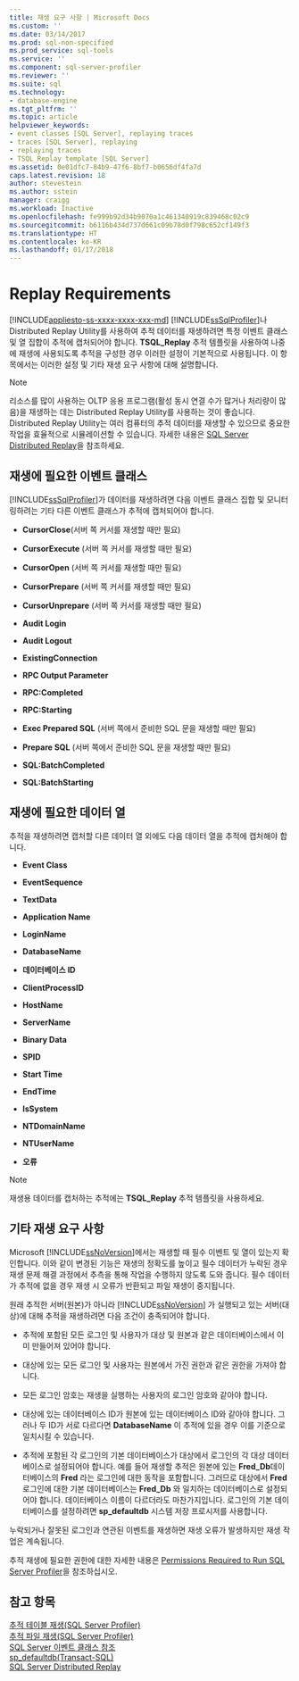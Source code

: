 ```yaml
---
title: 재생 요구 사항 | Microsoft Docs
ms.custom: ''
ms.date: 03/14/2017
ms.prod: sql-non-specified
ms.prod_service: sql-tools
ms.service: ''
ms.component: sql-server-profiler
ms.reviewer: ''
ms.suite: sql
ms.technology:
- database-engine
ms.tgt_pltfrm: ''
ms.topic: article
helpviewer_keywords:
- event classes [SQL Server], replaying traces
- traces [SQL Server], replaying
- replaying traces
- TSQL_Replay template [SQL Server]
ms.assetid: 0e01dfc7-84b9-47f6-8bf7-b0656df4fa7d
caps.latest.revision: 18
author: stevestein
ms.author: sstein
manager: craigg
ms.workload: Inactive
ms.openlocfilehash: fe999b92d34b9070a1c461340919c839468c02c9
ms.sourcegitcommit: b6116b434d737d661c09b78d0f798c652cf149f3
ms.translationtype: HT
ms.contentlocale: ko-KR
ms.lasthandoff: 01/17/2018
---
```

# <a name="replay-requirements"></a>Replay Requirements
[!INCLUDE[appliesto-ss-xxxx-xxxx-xxx-md](../../includes/appliesto-ss-xxxx-xxxx-xxx-md.md)] [!INCLUDE[ssSqlProfiler](../../includes/sssqlprofiler-md.md)]나 Distributed Replay Utility를 사용하여 추적 데이터를 재생하려면 특정 이벤트 클래스 및 열 집합이 추적에 캡처되어야 합니다. **TSQL_Replay** 추적 템플릿을 사용하여 나중에 재생에 사용되도록 추적을 구성한 경우 이러한 설정이 기본적으로 사용됩니다. 이 항목에서는 이러한 설정 및 기타 재생 요구 사항에 대해 설명합니다.  
  
> [!NOTE]  
>  리소스를 많이 사용하는 OLTP 응용 프로그램(활성 동시 연결 수가 많거나 처리량이 많음)을 재생하는 데는 Distributed Replay Utility를 사용하는 것이 좋습니다. Distributed Replay Utility는 여러 컴퓨터의 추적 데이터를 재생할 수 있으므로 중요한 작업을 효율적으로 시뮬레이션할 수 있습니다. 자세한 내용은 [SQL Server Distributed Replay](../../tools/distributed-replay/sql-server-distributed-replay.md)을 참조하세요.  
  
## <a name="event-classes-required-for-replay"></a>재생에 필요한 이벤트 클래스  
 [!INCLUDE[ssSqlProfiler](../../includes/sssqlprofiler-md.md)]가 데이터를 재생하려면 다음 이벤트 클래스 집합 및 모니터링하려는 기타 다른 이벤트 클래스가 추적에 캡처되어야 합니다.  
  
-   **CursorClose**(서버 쪽 커서를 재생할 때만 필요)  
  
-   **CursorExecute** (서버 쪽 커서를 재생할 때만 필요)  
  
-   **CursorOpen** (서버 쪽 커서를 재생할 때만 필요)  
  
-   **CursorPrepare** (서버 쪽 커서를 재생할 때만 필요)  
  
-   **CursorUnprepare** (서버 쪽 커서를 재생할 때만 필요)  
  
-   **Audit Login**  
  
-   **Audit Logout**  
  
-   **ExistingConnection**  
  
-   **RPC Output Parameter**  
  
-   **RPC:Completed**  
  
-   **RPC:Starting**  
  
-   **Exec Prepared SQL** (서버 쪽에서 준비한 SQL 문을 재생할 때만 필요)  
  
-   **Prepare SQL** (서버 쪽에서 준비한 SQL 문을 재생할 때만 필요)  
  
-   **SQL:BatchCompleted**  
  
-   **SQL:BatchStarting**  
  
## <a name="data-columns-required-for-replay"></a>재생에 필요한 데이터 열  
 추적을 재생하려면 캡처할 다른 데이터 열 외에도 다음 데이터 열을 추적에 캡처해야 합니다.  
  
-   **Event Class**  
  
-   **EventSequence**  
  
-   **TextData**  
  
-   **Application Name**  
  
-   **LoginName**  
  
-   **DatabaseName**  
  
-   **데이터베이스 ID**  
  
-   **ClientProcessID**  
  
-   **HostName**  
  
-   **ServerName**  
  
-   **Binary Data**  
  
-   **SPID**  
  
-   **Start Time**  
  
-   **EndTime**  
  
-   **IsSystem**  
  
-   **NTDomainName**  
  
-   **NTUserName**  
  
-   **오류**  
  
> [!NOTE]  
>  재생용 데이터를 캡처하는 추적에는 **TSQL_Replay** 추적 템플릿을 사용하세요.  
  
## <a name="other-replay-requirements"></a>기타 재생 요구 사항  
 Microsoft [!INCLUDE[ssNoVersion](../../includes/ssnoversion-md.md)]에서는 재생할 때 필수 이벤트 및 열이 있는지 확인합니다. 이와 같이 변경된 기능은 재생의 정확도를 높이고 필수 데이터가 누락된 경우 재생 문제 해결 과정에서 추측을 통해 작업을 수행하지 않도록 도와 줍니다. 필수 데이터가 추적에 없을 경우 재생 시 오류가 반환되고 파일 재생이 중지됩니다.  
  
 원래 추적한 서버(원본)가 아니라 [!INCLUDE[ssNoVersion](../../includes/ssnoversion-md.md)] 가 실행되고 있는 서버(대상)에 대해 추적을 재생하려면 다음 조건이 충족되어야 합니다.  
  
-   추적에 포함된 모든 로그인 및 사용자가 대상 및 원본과 같은 데이터베이스에서 이미 만들어져 있어야 합니다.  
  
-   대상에 있는 모든 로그인 및 사용자는 원본에서 가진 권한과 같은 권한을 가져야 합니다.  
  
-   모든 로그인 암호는 재생을 실행하는 사용자의 로그인 암호와 같아야 합니다.  
  
-   대상에 있는 데이터베이스 ID가 원본에 있는 데이터베이스 ID와 같아야 합니다. 그러나 두 ID가 서로 다르다면 **DatabaseName** 이 추적에 있을 경우 이를 기준으로 일치시킬 수 있습니다.  
  
-   추적에 포함된 각 로그인의 기본 데이터베이스가 대상에서 로그인의 각 대상 데이터베이스로 설정되어야 합니다. 예를 들어 재생할 추적은 원본에 있는 **Fred_Db**데이터베이스의 **Fred** 라는 로그인에 대한 동작을 포함합니다. 그러므로 대상에서 **Fred**로그인에 대한 기본 데이터베이스는 **Fred_Db** 와 일치하는 데이터베이스로 설정되어야 합니다. 데이터베이스 이름이 다르더라도 마찬가지입니다. 로그인의 기본 데이터베이스를 설정하려면 **sp_defaultdb** 시스템 저장 프로시저를 사용합니다.  
  
 누락되거나 잘못된 로그인과 연관된 이벤트를 재생하면 재생 오류가 발생하지만 재생 작업은 계속됩니다.  
  
 추적 재생에 필요한 권한에 대한 자세한 내용은 [Permissions Required to Run SQL Server Profiler](../../tools/sql-server-profiler/permissions-required-to-run-sql-server-profiler.md)을 참조하십시오.  
  
## <a name="see-also"></a>참고 항목  
 [추적 테이블 재생&#40;SQL Server Profiler&#41;](../../tools/sql-server-profiler/replay-a-trace-table-sql-server-profiler.md)   
 [추적 파일 재생&#40;SQL Server Profiler&#41;](../../tools/sql-server-profiler/replay-a-trace-file-sql-server-profiler.md)   
 [SQL Server 이벤트 클래스 참조](../../relational-databases/event-classes/sql-server-event-class-reference.md)   
 [sp_defaultdb&#40;Transact-SQL&#41;](../../relational-databases/system-stored-procedures/sp-defaultdb-transact-sql.md)   
 [SQL Server Distributed Replay](../../tools/distributed-replay/sql-server-distributed-replay.md)  
  
  
